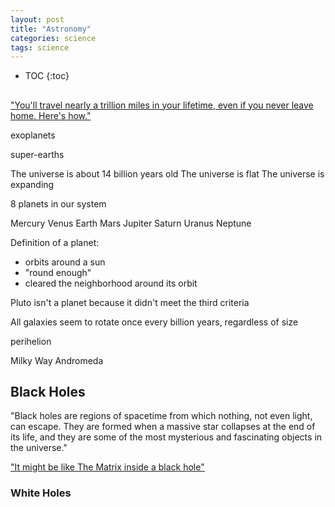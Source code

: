 ```yaml
---
layout: post
title: "Astronomy"
categories: science
tags: science
---
```


* TOC
{:toc}

## 

["You'll travel nearly a trillion miles in your lifetime, even if you never leave home. Here's how."](https://www.yahoo.com/news/youll-travel-nearly-trillion-miles-100009742.html)

exoplanets

super-earths

The universe is about 14 billion years old
The universe is flat
The universe is expanding

8 planets in our system

Mercury
Venus
Earth
Mars
Jupiter
Saturn
Uranus
Neptune

Definition of a planet: 

- orbits around a sun
- "round enough"
- cleared the neighborhood around its orbit

Pluto isn't a planet because it didn't meet the third criteria



All galaxies seem to rotate once every billion years, regardless of size

perihelion

Milky Way
Andromeda



## Black Holes

"Black holes are regions of spacetime from which nothing, not even light, can escape. They are formed when a massive star collapses at the end of its life, and they are some of the most mysterious and fascinating objects in the universe."

["It might be like The Matrix inside a black hole"](https://www.syfy.com/syfy-wire/holographic-duality-could-predict-what-is-inside-a-black-hole)



### White Holes


